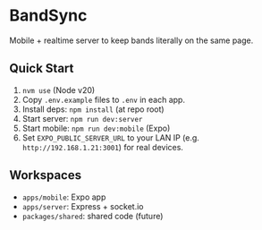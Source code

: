 # BandSync

Mobile + realtime server to keep bands literally on the same page.

## Quick Start
1. `nvm use` (Node v20)
2. Copy `.env.example` files to `.env` in each app.
3. Install deps: `npm install` (at repo root)
4. Start server: `npm run dev:server`
5. Start mobile: `npm run dev:mobile` (Expo)
6. Set `EXPO_PUBLIC_SERVER_URL` to your LAN IP (e.g. `http://192.168.1.21:3001`) for real devices.

## Workspaces
- `apps/mobile`: Expo app
- `apps/server`: Express + socket.io
- `packages/shared`: shared code (future)